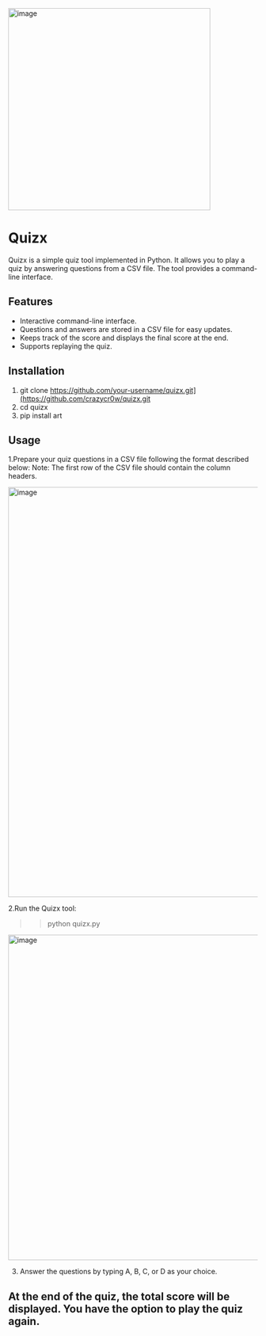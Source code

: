 <img width="408" alt="image" src="https://github.com/crazycr0w/quizx/assets/83536046/e964491f-fff4-4b87-ab3e-6a347110b970">

# Quizx

Quizx is a simple quiz tool implemented in Python. It allows you to play a quiz by answering questions from a CSV file. The tool provides a command-line interface.



## Features

- Interactive command-line interface.
- Questions and answers are stored in a CSV file for easy updates.
- Keeps track of the score and displays the final score at the end.
- Supports replaying the quiz.

## Installation

1. git clone https://github.com/your-username/quizx.git](https://github.com/crazycr0w/quizx.git
2. cd quizx
3. pip install art


## Usage
1.Prepare your quiz questions in a CSV file following the format described below:
Note: The first row of the CSV file should contain the column headers.

<img width="828" alt="image" src="https://github.com/crazycr0w/quizx/assets/83536046/db41d723-6157-4ee3-8e94-4cd5f63b230b">


2.Run the Quizx tool:
>> python quizx.py

<img width="657" alt="image" src="https://github.com/crazycr0w/quizx/assets/83536046/15a7ad10-72b0-4ee6-8313-bbbb02b75bb0">

3. Answer the questions by typing A, B, C, or D as your choice.

## At the end of the quiz, the total score will be displayed. You have the option to play the quiz again.

